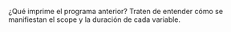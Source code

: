 ¿Qué imprime el programa anterior? Traten de entender cómo se manifiestan el scope y
la duración de cada variable.
